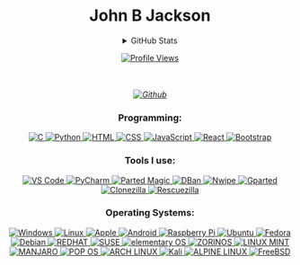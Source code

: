 <h1 align="center">John B Jackson </h1>
<details>
  <summary align="center">GitHub Stats</summary>
  <p align="center">
    <a href="https://github.com/johnbjackson">
      <img src="http://github-profile-summary-cards.vercel.app/api/cards/profile-details?username=johnbjackson&theme=transparent" alt="Profile Details">
    </a>
    <a href="https://github.com/johnbjackson">
      <img src="https://github-readme-streak-stats.herokuapp.com/?user=johnbjackson&hide_border=true&card_width=338&theme=transparent" alt="Streak Stats">
    </a>
    <a href="https://github.com/johnbjackson">
      <img src="http://github-profile-summary-cards.vercel.app/api/cards/stats?username=johnbjackson&theme=transparent" alt="Stats">
    </a>
  </p>
  <p align="center">
    <a href="https://github.com/johnbjackson">
      <img align="center" src="https://github-readme-stats-sigma-five.vercel.app/api/top-langs/?username=JohnJackson&theme=react&line_height=40&hide=css" alt="Top Languages">
    </a>
  </p>
</details>

<p align="center">
  <a href="https://github.com/johnbjackson">
    <img src="https://komarev.com/ghpvc/?username=johnbjackson&color=blue&style=flat" alt="Profile Views">
  </a>
</p>


    
  <i>
<p align="center">
   <br>
  <br>
  <a href="https://johnbjackson.github.io/">
    <img src="http://img.shields.io/badge/Github-black?style=flat-square&logo=Github" alt="Github">
  </i><br>
  </a>
</p>

<h3 align="center">Programming:</h3>
<p align="center">
  <a href="https://github.com/johnbjackson">
    <img src="https://img.shields.io/badge/-black?style=for-the-badge&logo=c" alt="C">
  </a>
  <a href="https://github.com/johnbjackson">
    <img src="https://img.shields.io/badge/python-black?style=for-the-badge&logo=python" alt="Python">
  </a>
  <a href="https://github.com/johnbjackson">
    <img src="https://img.shields.io/badge/html-black?style=for-the-badge&logo=html5" alt="HTML">
  </a>
  <a href="https://github.com/johnbjackson">
    <img src="https://img.shields.io/badge/css-black?style=for-the-badge&logo=css3" alt="CSS">
  </a>
  <a href="https://github.com/johnbjackson">
    <img src="https://img.shields.io/badge/javascript-black?style=for-the-badge&logo=javascript" alt="JavaScript">
  </a>

 <a href="https://github.com/johnbjackson">
    <img src="https://img.shields.io/badge/react-black?style=for-the-badge&logo=react" alt="React">
  </a>
  <a href="https://github.com/johnbjackson">
    <img src="https://img.shields.io/badge/bootstrap-black?style=for-the-badge&logo=bootstrap" alt="Bootstrap">
  </a>
</p>
<h3 align="center">Tools I use:</h3>
<p align="center">

  <a href="https://github.com/johnbjackson">
    <img src="https://img.shields.io/badge/vscode-black?style=for-the-badge&logo=visual-studio-code" alt="VS Code">
  </a>
  <a href="https://github.com/johnbjackson">
    <img src="https://img.shields.io/badge/pycharm-black?style=for-the-badge&logo=pycharm" alt="PyCharm">
  </a>
  <a href="https://partedmagic.com/">
    <img src="https://img.shields.io/badge/PARTEDMAGIC-black?style=for-the-badge&logo=partedmagic" alt="Parted Magic">
  </a>
    <a href="[https://github.com/johnbjackson](https://dban.org/)">
    <img src="https://img.shields.io/badge/DBAN-black?style=for-the-badge&logo=Dban" alt="DBan">
  </a>
    <a href="https://en.wikipedia.org/wiki/Nwipe">
    <img src="https://img.shields.io/badge/NWIPE-black?style=for-the-badge&logo=nwipe" alt="Nwipe">
  </a>
    <a href="https://gparted.org/download.php">
    <img src="https://img.shields.io/badge/GPARTED-black?style=for-the-badge&logo=Gparted" alt="Gparted">
  </a>
    <a href="https://github.com/johnbjackson">
    <img src="https://img.shields.io/badge/CLONEZILLA-black?style=for-the-badge&logo=Clonezilla" alt="Clonezilla">
  </a>
    <a href="https://rescuezilla.com/">
    <img src="https://img.shields.io/badge/RESCUEZILLA-black?style=for-the-badge&logo=Rescuezilla" alt="Rescuezilla">
  </a>
</p>


<h3 align="center">Operating Systems:</h3>
<p align="center">
  <a href="https://www.microsoft.com/software-download/windows11">
    <img src="https://img.shields.io/badge/Windows-black?style=for-the-badge&logo=Windows" alt="Windows">
  </a>
  <a href="https://www.kernel.org/">
    <img src="https://img.shields.io/badge/linux-black?style=for-the-badge&logo=Linux" alt="Linux">
  </a>
     <a href="https://en.wikipedia.org/wiki/Apple_Inc.">
    <img src="https://img.shields.io/badge/Apple-black?style=for-the-badge&logo=Apple" alt="Apple">
  </a>
  <a href="https://en.wikipedia.org/wiki/Android_(operating_system)">
    <img src="https://img.shields.io/badge/Android-black?style=for-the-badge&logo=Android" alt="Android">
  </a>
  <a href="https://en.wikipedia.org/wiki/Raspberry_Pi">
    <img src="https://img.shields.io/badge/raspberrypi-black?style=for-the-badge&logo=raspberry-pi" alt="Raspberry Pi">
  </a>
  <a href="https://ubuntu.com/#download">
    <img src="https://img.shields.io/badge/Ubuntu-black?style=for-the-badge&logo=Ubuntu" alt="Ubuntu">
  </a>
    <a href="https://www.fedoraproject.org/">
    <img src="https://img.shields.io/badge/Fedora-black?style=for-the-badge&logo=Fedora" alt="Fedora">
  </a>
  <a href="https://www.debian.org/">
    <img src="https://img.shields.io/badge/Debian-black?style=for-the-badge&logo=Debian" alt="Debian">
  <a href="https://github.com/johnbjackson">
    <img src="https://img.shields.io/badge/REDHAT-black?style=for-the-badge&logo=REDHAT" alt="REDHAT">
  </a>
  </a>
  <a href="https://github.com/johnbjackson">
    <img src="https://img.shields.io/badge/SUSE-black?style=for-the-badge&logo=SUSE" alt="SUSE">
  </a>
  <a href="https://github.com/johnbjackson">
    <img src="https://img.shields.io/badge/ELEMENTARY-black?style=for-the-badge&logo=ELEMENTARY" alt="elementary OS">
  </a>
  <a href="https://github.com/johnbjackson">
    <img src="https://img.shields.io/badge/ZORIN-black?style=for-the-badge&logo=ZORIN" alt="ZORINOS">
  </a>

  </a>
    <a href="https://github.com/johnbjackson">
      <img src="https://img.shields.io/badge/LINUXMINT-black?style=for-the-badge&logo=LINUXMINT" alt="LINUX MINT">
  </a>
  <a href="https://github.com/johnbjackson">
    <img src="https://img.shields.io/badge/MANJARO-black?style=for-the-badge&logo=MANJARO" alt="MANJARO">
  </a>
  <a href="https://github.com/johnbjackson">
    <img src="https://img.shields.io/badge/POPOS-black?style=for-the-badge&logo=POPOS" alt="POP OS">
  </a>
    <a href="https://github.com/johnbjackson">
    <img src="https://img.shields.io/badge/ARCHLINUX-black?style=for-the-badge&logo=ARCHLINUX" alt="ARCH LINUX">
  </a>
  <a href="https://github.com/johnbjackson">
    <img src="https://img.shields.io/badge/Kali-black?style=for-the-badge&logo=Kali Linux" alt="Kali">
  </a>
  <a href="https://github.com/johnbjackson">
    <img src="https://img.shields.io/badge/ALPINE LINUX-black?style=for-the-badge&logo=ALPINE LINUX" alt="ALPINE LINUX">
  </a>
  <a href="https://github.com/johnbjackson">
    <img src="https://img.shields.io/badge/FreeBSD-black?style=for-the-badge&logo=FreeBSD" alt="FreeBSD">
  </a>
